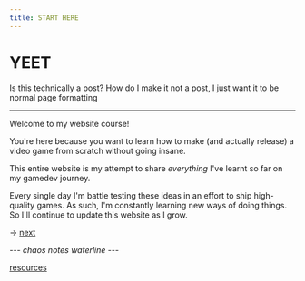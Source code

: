 ```yaml
---
title: START HERE
---
```


# YEET
Is this technically a post?
How do I make it not a post, I just want it to be normal page formatting

---

Welcome to my website course!

You're here because you want to learn how to make (and actually release) a video game from scratch without going insane.

This entire website is my attempt to share *everything* I've learnt so far on my gamedev journey.

Every single day I'm battle testing these ideas in an effort to ship high-quality games. As such, I'm constantly learning new ways of doing things. So I'll continue to update this website as I grow.

-> [next](course)


--- *chaos notes waterline* ---

[resources](/res)